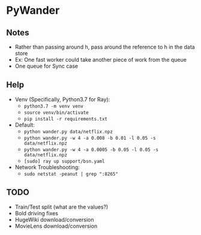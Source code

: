 # PyWander

## Notes
* Rather than passing around h, pass around the reference to h in the data store
* Ex: One fast worker could take another piece of work from the queue
* One queue for Sync case

## Help
* Venv (Specifically, Python3.7 for Ray):
  * `python3.7 -m venv venv`
  * `source venv/bin/activate`
  * `pip install -r requirements.txt`
* Default:
  * `python wander.py data/netflix.npz`
  * `python wander.py -w 4 -a 0.008 -b 0.01 -l 0.05 -s data/netflix.npz`
  * `python wander.py -w 4 -a 0.0005 -b 0.05 -l 0.05 -s data/netflix.npz`
  * `[sudo] ray up support/bsn.yaml`
* Network Troubleshooting:
  * `sudo netstat -peanut | grep ":8265"`

## TODO
* Train/Test split (what are the values?)
* Bold driving fixes
* HugeWiki download/conversion
* MovieLens download/conversion
